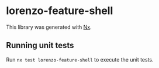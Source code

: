 # lorenzo-feature-shell

This library was generated with [Nx](https://nx.dev).

## Running unit tests

Run `nx test lorenzo-feature-shell` to execute the unit tests.
